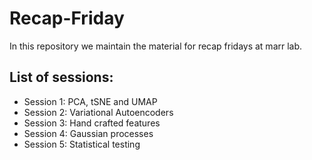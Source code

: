 # Recap-Friday

In this repository we maintain the material for recap fridays at marr lab.

## List of sessions:

- Session 1: PCA, tSNE and UMAP
- Session 2: Variational Autoencoders
- Session 3: Hand crafted features
- Session 4: Gaussian processes
- Session 5: Statistical testing